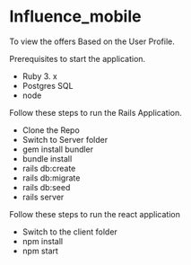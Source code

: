 # Influence_mobile
To view the offers Based on the User Profile.

Prerequisites to start the application.
* Ruby 3. x
* Postgres SQL
* node

Follow these steps to run the Rails Application.

* Clone the Repo
* Switch to Server folder
* gem install bundler
* bundle install
* rails db:create
* rails db:migrate
* rails db:seed
* rails server

Follow these steps to run the react application
* Switch to the client folder
*  npm install
*  npm start
 
